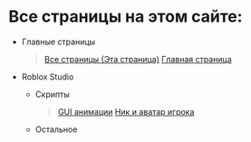 # Все страницы на этом сайте:
- Главные страницы
    > [Все страницы (Эта страница)](/sitepages)
    > [Главная страница](/)

- Roblox Studio
    - Скрипты
        > [GUI анимации](/luarbxstudio/guianims)
        > [Ник и аватар игрока](/luarbxstudio/nicknameandavatar)
    - Остальное